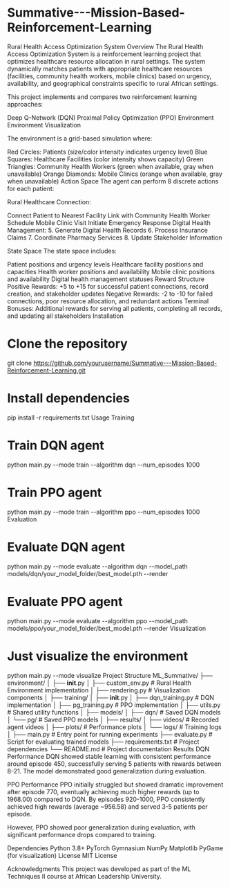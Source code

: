 # Summative---Mission-Based-Reinforcement-Learning

Rural Health Access Optimization System
Overview
The Rural Health Access Optimization System is a reinforcement learning project that optimizes healthcare resource allocation in rural settings. The system dynamically matches patients with appropriate healthcare resources (facilities, community health workers, mobile clinics) based on urgency, availability, and geographical constraints specific to rural African settings.

This project implements and compares two reinforcement learning approaches:

Deep Q-Network (DQN)
Proximal Policy Optimization (PPO)
Environment
Environment Visualization

The environment is a grid-based simulation where:

Red Circles: Patients (size/color intensity indicates urgency level)
Blue Squares: Healthcare Facilities (color intensity shows capacity)
Green Triangles: Community Health Workers (green when available, gray when unavailable)
Orange Diamonds: Mobile Clinics (orange when available, gray when unavailable)
Action Space
The agent can perform 8 discrete actions for each patient:

Rural Healthcare Connection:

Connect Patient to Nearest Facility
Link with Community Health Worker
Schedule Mobile Clinic Visit
Initiate Emergency Response
Digital Health Management: 5. Generate Digital Health Records 6. Process Insurance Claims 7. Coordinate Pharmacy Services 8. Update Stakeholder Information

State Space
The state space includes:

Patient positions and urgency levels
Healthcare facility positions and capacities
Health worker positions and availability
Mobile clinic positions and availability
Digital health management statuses
Reward Structure
Positive Rewards: +5 to +15 for successful patient connections, record creation, and stakeholder updates
Negative Rewards: -2 to -10 for failed connections, poor resource allocation, and redundant actions
Terminal Bonuses: Additional rewards for serving all patients, completing all records, and updating all stakeholders
Installation
# Clone the repository
git clone https://github.com/yourusername/Summative---Mission-Based-Reinforcement-Learning.git

# Install dependencies
pip install -r requirements.txt
Usage
Training
# Train DQN agent
python main.py --mode train --algorithm dqn --num_episodes 1000

# Train PPO agent
python main.py --mode train --algorithm ppo --num_episodes 1000
Evaluation
# Evaluate DQN agent
python main.py --mode evaluate --algorithm dqn --model_path models/dqn/your_model_folder/best_model.pth --render

# Evaluate PPO agent
python main.py --mode evaluate --algorithm ppo --model_path models/ppo/your_model_folder/best_model.pth --render
Visualization
# Just visualize the environment
python main.py --mode visualize
Project Structure
ML_Summative/
├── environment/
│   ├── __init__.py
│   ├── custom_env.py            # Rural Health Environment implementation
│   ├── rendering.py             # Visualization components
│
├── training/
│   ├── __init__.py
│   ├── dqn_training.py          # DQN implementation
│   ├── pg_training.py           # PPO implementation
│   ├── utils.py                 # Shared utility functions
│
├── models/
│   ├── dqn/                     # Saved DQN models
│   └── pg/                      # Saved PPO models
│
├── results/
│   ├── videos/                  # Recorded agent videos
│   ├── plots/                   # Performance plots
│   └── logs/                    # Training logs
│
├── main.py                      # Entry point for running experiments
├── evaluate.py                  # Script for evaluating trained models
├── requirements.txt             # Project dependencies
└── README.md                    # Project documentation
Results
DQN Performance
DQN showed stable learning with consistent performance around episode 450, successfully serving 5 patients with rewards between 8-21. The model demonstrated good generalization during evaluation.

PPO Performance
PPO initially struggled but showed dramatic improvement after episode 770, eventually achieving much higher rewards (up to 1968.00) compared to DQN. By episodes 920-1000, PPO consistently achieved high rewards (average ~956.58) and served 3-5 patients per episode.

However, PPO showed poor generalization during evaluation, with significant performance drops compared to training.

Dependencies
Python 3.8+
PyTorch
Gymnasium
NumPy
Matplotlib
PyGame (for visualization)
License
MIT License

Acknowledgments
This project was developed as part of the ML Techniques II course at African Leadership University.